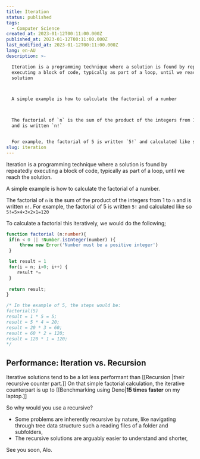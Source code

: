```yaml
---
title: Iteration
status: published
tags:
  - Computer Science
created_at: 2023-01-12T00:11:00.000Z
published_at: 2023-01-12T00:11:00.000Z
last_modified_at: 2023-01-12T00:11:00.000Z
lang: en-AU
description: >-

  Iteration is a programming technique where a solution is found by repeatedly
  executing a block of code, typically as part of a loop, until we reach the
  solution



  A simple example is how to calculate the factorial of a number



  The factorial of `n` is the sum of the product of the integers from 1 to `n`
  and is written `n!`


  For example, the factorial of 5 is written `5!` and calculated like so `5
slug: iteration
---
```


Iteration is a programming technique where a solution is found by repeatedly executing a block of code, typically as part of a loop, until we reach the solution.

A simple example is how to calculate the factorial of a number.

The factorial of `n` is the sum of the product of the integers from 1 to `n` and is written `n!`.
For example, the factorial of 5 is written `5!` and calculated like so `5!=5×4×3×2×1=120`

To calculate a factorial this iteratively, we would do the following;

```ts
function factorial (n:number){
 if(n < 0 || !Number.isInteger(number) ){
	 throw new Error('Number must be a positive integer')
 }

 let result = 1
 for(i = n; i>0; i++) {
	result *=  
 }
	
 return result;
}

/* In the example of 5, the steps would be:
factorial(5)
result = 1 * 5 = 5;
result = 5 * 4 = 20;
result = 20 * 3 = 60;
result = 60 * 2 = 120;
result = 120 * 1 = 120;
*/
```

## Performance: Iteration vs. Recursion

Iterative solutions tend to be a lot less performant than [[Recursion |their recursive counter part.]]
On that simple factorial calculation, the iterative counterpart is up to [[Benchmarking using Deno|**15 times faster** on my laptop.]]

So why would you use a recursive?
- Some problems are inherently recursive by nature, like navigating through tree data structure such a reading files of a folder and subfolders,
- The recursive solutions are arguably easier to understand and shorter,

See you soon,
Alo.